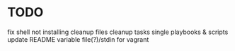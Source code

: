 # TODO
fix shell not installing
cleanup files
cleanup tasks
single playbooks & scripts
update README
variable file(?)/stdin for vagrant

